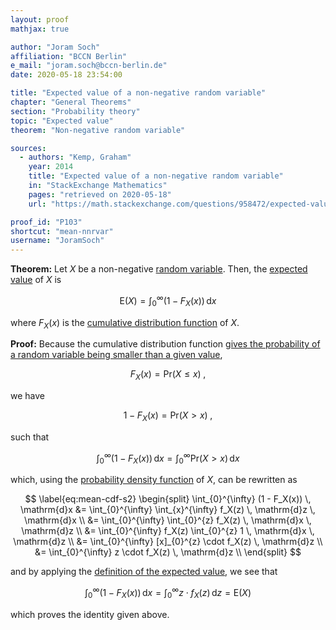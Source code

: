 ```yaml
---
layout: proof
mathjax: true

author: "Joram Soch"
affiliation: "BCCN Berlin"
e_mail: "joram.soch@bccn-berlin.de"
date: 2020-05-18 23:54:00

title: "Expected value of a non-negative random variable"
chapter: "General Theorems"
section: "Probability theory"
topic: "Expected value"
theorem: "Non-negative random variable"

sources:
  - authors: "Kemp, Graham"
    year: 2014
    title: "Expected value of a non-negative random variable"
    in: "StackExchange Mathematics"
    pages: "retrieved on 2020-05-18"
    url: "https://math.stackexchange.com/questions/958472/expected-value-of-a-non-negative-random-variable"

proof_id: "P103"
shortcut: "mean-nnrvar"
username: "JoramSoch"
---
```



**Theorem:** Let $X$ be a non-negative [random variable](/D/rvar). Then, the [expected value](/D/mean) of $X$ is

$$ \label{eq:mean-cdf}
\mathrm{E}(X) = \int_{0}^{\infty} (1 - F_X(x)) \, \mathrm{d}x
$$

where $F_X(x)$ is the [cumulative distribution function](/D/cdf) of $X$.


**Proof:** Because the cumulative distribution function [gives the probability of a random variable being smaller than a given value](/D/cdf),

$$ \label{eq:cdf-Pr-leq}
F_X(x) = \mathrm{Pr}(X \leq x) \; ,
$$

we have

$$ \label{eq:cdf-Pr-geq}
1 - F_X(x) = \mathrm{Pr}(X > x) \; ,
$$

such that

$$ \label{eq:mean-cdf-s1}
\int_{0}^{\infty} (1 - F_X(x)) \, \mathrm{d}x = \int_{0}^{\infty} \mathrm{Pr}(X > x) \, \mathrm{d}x
$$

which, using the [probability density function](/D/pdf) of $X$, can be rewritten as

$$ \label{eq:mean-cdf-s2}
\begin{split}
\int_{0}^{\infty} (1 - F_X(x)) \, \mathrm{d}x &= \int_{0}^{\infty} \int_{x}^{\infty} f_X(z) \, \mathrm{d}z \, \mathrm{d}x \\
&= \int_{0}^{\infty} \int_{0}^{z} f_X(z) \, \mathrm{d}x \, \mathrm{d}z \\
&= \int_{0}^{\infty} f_X(z) \int_{0}^{z} 1 \, \mathrm{d}x \, \mathrm{d}z \\
&= \int_{0}^{\infty} [x]_{0}^{z} \cdot f_X(z) \, \mathrm{d}z \\
&= \int_{0}^{\infty} z \cdot f_X(z) \, \mathrm{d}z \\
\end{split}
$$

and by applying the [definition of the expected value](/D/mean), we see that

$$ \label{eq:mean-cdf-s3}
\int_{0}^{\infty} (1 - F_X(x)) \, \mathrm{d}x = \int_{0}^{\infty} z \cdot f_X(z) \, \mathrm{d}z = \mathrm{E}(X)
$$

which proves the identity given above.
